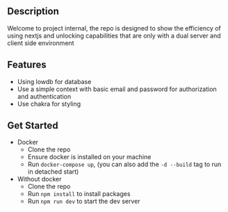 ## Description
Welcome to project internal, the repo is designed to show the efficiency of using nextjs and unlocking capabilities that are only with a dual server and client side environment

## Features
 - Using lowdb for database
 - Use a simple context with basic email and password for authorization and authentication
 - Use chakra for styling

## Get Started
 - Docker
    - Clone the repo
    - Ensure docker is installed on your machine
    - Run ```docker-compose up```,  (you can also add the ```-d --build``` tag to run in detached start)
 - Without docker
    - Clone the repo
    - Run ```npm install``` to install packages
    - Run ```npm run dev``` to start the dev server